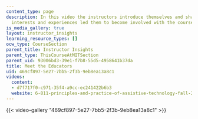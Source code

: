 ```yaml
---
content_type: page
description: In this video the instructors introduce themselves and share how their
  interests and experiences led them to become involved with the course.
is_media_gallery: true
layout: instructor_insights
learning_resource_types: []
ocw_type: CourseSection
parent_title: Instructor Insights
parent_type: ThisCourseAtMITSection
parent_uid: 93006bd3-39e1-f7b8-55d5-4958641b37da
title: Meet the Educators
uid: 469cf897-5e27-7bb5-2f3b-9eb8ea13a8c1
videos:
  content:
  - d7f717f0-c971-35f4-a9cc-ec241422b6b3
  website: 6-811-principles-and-practice-of-assistive-technology-fall-2014
---
```



{{< video-gallery "469cf897-5e27-7bb5-2f3b-9eb8ea13a8c1" >}}


